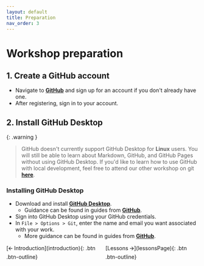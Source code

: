 ```yaml
---
layout: default
title: Preparation
nav_order: 3
---
```


# Workshop preparation 

## 1. Create a GitHub account
- Navigate to [**GitHub**](https://github.com) and sign up for an account if you don't already have one. 
- After registering, sign in to your account.


## 2. Install GitHub Desktop

{: .warning }
> GitHub doesn't currently support GitHub Desktop for **Linux** users. You will still be able to learn about Markdown, GitHub, and GitHub Pages without using GitHub Desktop. If you'd like to learn how to use GitHub with local development, feel free to attend our other workshop on git [**here**](https://scds.github.io/dash-webinars/vcgit.html).

### Installing GitHub Desktop
- Download and install [**GitHub Desktop**](https://desktop.github.com/).
  - Guidance can be found in guides from [**GitHub**](https://docs.github.com/en/desktop/installing-and-configuring-github-desktop/installing-and-authenticating-to-github-desktop/setting-up-github-desktop).
- Sign into GitHub Desktop using your GitHub credentials.
- In `File > Options > Git`, enter the name and email you want associated with your work.
  - More guidance can be found in guides from [**GitHub**](https://docs.github.com/en/desktop/installing-and-configuring-github-desktop/configuring-and-customizing-github-desktop/configuring-git-for-github-desktop).


<div style="display: flex;">
<div style="flex-grow: 1;" markdown="1">
[🡨 Introduction](introduction){: .btn .btn-outline} 
</div>

<div markdown="1">
[Lessons 🡪](lessonsPage){: .btn .btn-outline}
</div>
</div>